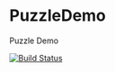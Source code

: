 # PuzzleDemo
Puzzle Demo


[![Build Status](https://travis-ci.org/Daikoun/PuzzleDemo.svg?branch=master)](https://travis-ci.org/Daikoun/PuzzleDemo)
